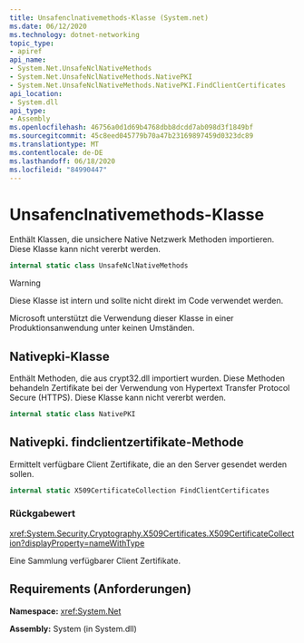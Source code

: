 ```yaml
---
title: Unsafenclnativemethods-Klasse (System.net)
ms.date: 06/12/2020
ms.technology: dotnet-networking
topic_type:
- apiref
api_name:
- System.Net.UnsafeNclNativeMethods
- System.Net.UnsafeNclNativeMethods.NativePKI
- System.Net.UnsafeNclNativeMethods.NativePKI.FindClientCertificates
api_location:
- System.dll
api_type:
- Assembly
ms.openlocfilehash: 46756a0d1d69b4768dbb8dcdd7ab098d3f1849bf
ms.sourcegitcommit: 45c8eed045779b70a47b23169897459d0323dc89
ms.translationtype: MT
ms.contentlocale: de-DE
ms.lasthandoff: 06/18/2020
ms.locfileid: "84990447"
---
```

# <a name="unsafenclnativemethods-class"></a>Unsafenclnativemethods-Klasse

Enthält Klassen, die unsichere Native Netzwerk Methoden importieren. Diese Klasse kann nicht vererbt werden.

```csharp
internal static class UnsafeNclNativeMethods
```

> [!WARNING]
> Diese Klasse ist intern und sollte nicht direkt im Code verwendet werden.
>
> Microsoft unterstützt die Verwendung dieser Klasse in einer Produktionsanwendung unter keinen Umständen.

## <a name="nativepki-class"></a>Nativepki-Klasse

Enthält Methoden, die aus crypt32.dll importiert wurden. Diese Methoden behandeln Zertifikate bei der Verwendung von Hypertext Transfer Protocol Secure (HTTPS). Diese Klasse kann nicht vererbt werden.

```csharp
internal static class NativePKI
```

## <a name="nativepkifindclientcertificates-method"></a>Nativepki. findclientzertifikate-Methode

Ermittelt verfügbare Client Zertifikate, die an den Server gesendet werden sollen.

```csharp
internal static X509CertificateCollection FindClientCertificates
```

### <a name="return-value"></a>Rückgabewert

<xref:System.Security.Cryptography.X509Certificates.X509CertificateCollection?displayProperty=nameWithType>

Eine Sammlung verfügbarer Client Zertifikate.

## <a name="requirements"></a>Requirements (Anforderungen)

**Namespace:** <xref:System.Net>

**Assembly:** System (in System.dll)
